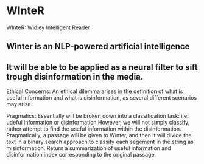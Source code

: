 # WInteR
WInteR: Widley Intelligent Reader

## Winter is an NLP-powered artificial intelligence

## It will be able to be applied as a neural filter to sift trough disinformation in the media.

Ethical Concerns:
An ethical dilemma arises in the definition of what is useful information and what is disinformation, as several different scenarios may arise.


Pragmatics:
Essentially will be broken down into a classification task: i.e. udeful information or disinformation
However, we will not simply classify, rather attempt to find the useful information within the disinformation.
Pragmatically, a passage will be given to Winter, and then it will divide the text in a binary search approach to classify each segement in the string as misinformation.
Return a summarization of useful information and disinformation index corresponding to the original passage.


